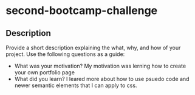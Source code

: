 # second-bootcamp-challenge
## Description

Provide a short description explaining the what, why, and how of your project. Use the following questions as a guide:

- What was your motivation?
My motivation was lerning how to create your own portfolio page
- What did you learn?
I leared more about how to use psuedo code and newer semantic elements that I can apply to css.